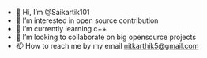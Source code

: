 - 👋 Hi, I’m @Saikartik101
- 👀 I’m interested in open source contribution
- 🌱 I’m currently learning c++
- 💞️ I’m looking to collaborate on big opensource projects
- 📫 How to reach me by my email nitkarthik5@gmail.com

<!---
Saikartik101/Saikartik101 is a ✨ special ✨ repository because its `README.md` (this file) appears on your GitHub profile.
You can click the Preview link to take a look at your changes.
--->
